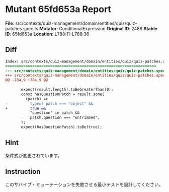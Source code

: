# Mutant 65fd653a Report

**File**: src/contexts/quiz-management/domain/entities/quiz/quiz-patches.spec.ts
**Mutator**: ConditionalExpression
**Original ID**: 2486
**Stable ID**: 65fd653a
**Location**: L788:11–L788:36

## Diff

```diff
Index: src/contexts/quiz-management/domain/entities/quiz/quiz-patches.spec.ts
===================================================================
--- src/contexts/quiz-management/domain/entities/quiz/quiz-patches.spec.ts	original
+++ src/contexts/quiz-management/domain/entities/quiz/quiz-patches.spec.ts	mutated #2486
@@ -784,9 +784,9 @@
 
       expect(result.length).toBeGreaterThan(0);
       const hasQuestionPatch = result.some(
         (patch) =>
-          typeof patch === "object" &&
+          true &&
           "question" in patch &&
           patch.question === "untrimmed",
       );
       expect(hasQuestionPatch).toBe(true);
```

## Hint

条件式が変更されています。

## Instruction

このサバイブ・ミューテーションを失敗させる最小テストを設計してください。
